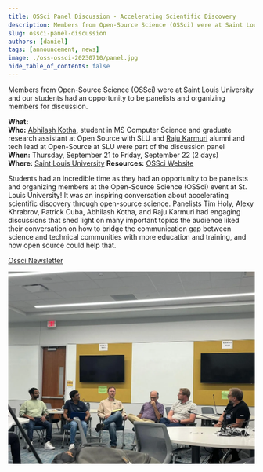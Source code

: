 ```yaml
---
title: OSSci Panel Discussion - Accelerating Scientific Discovery
description: Members from Open-Source Science (OSSci) were at Saint Louis University and our students had an opportunity to be panelists and organizing members for discussion. 
slug: ossci-panel-discussion
authors: [daniel]
tags: [announcement, news]
image: ./oss-ossci-20230710/panel.jpg
hide_table_of_contents: false
---
```


Members from Open-Source Science (OSSci) were at Saint Louis University and our students had an opportunity to be panelists and organizing members for discussion.

<!--truncate-->

**What:** <br/>
**Who:** [Abhilash Kotha](https://www.linkedin.com/in/abhilashkotha/), student in MS Computer Science and graduate research assistant at Open Source with SLU and [Raju Karmuri](https://www.linkedin.com/in/rajukarmuri731/) alumni and tech lead at Open-Source at SLU were part of the discussion panel<br/>
**When:** Thursday, September 21 to Friday, September 22 (2 days)<br/>
**Where:** [Saint Louis University](https://www.slu.edu/admission/visit/index.php)
**Resources:** [OSSci Website](https://opensource.science/)

Students had an incredible time as they had an opportunity to be panelists and organizing members at the Open-Source Science (OSSci) event at St. Louis University! It was an inspiring conversation about accelerating scientific discovery through open-source science. Panelists Tim Holy, Alexy Khrabrov, Patrick Cuba, Abhilash Kotha, and Raju Karmuri had engaging discussions that shed light on many important topics the audience liked their conversation on how to bridge the communication gap between science and technical communities with more education and training, and how open source could help that.

[Ossci Newsletter](https://medium.com/open-source-science-initiative/st-louis-university-july-10-panel-discussion-accelerating-scientific-discovery-2285eb2bfb60)

![Discussion panel](./oss-ossci-20230710/panel.jpg)

